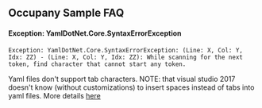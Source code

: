 ## Occupany Sample FAQ

#### Exception: YamlDotNet.Core.SyntaxErrorException

```
Exception: YamlDotNet.Core.SyntaxErrorException: (Line: X, Col: Y, Idx: ZZ) - (Line: X, Col: Y, Idx: ZZ): While scanning for the next token, find character that cannot start any token.
```

Yaml files don't support tab characters.  NOTE: that visual studio 2017 doesn't know (without customizations) to insert spaces instead of tabs into yaml files.  More details [here](https://developercommunity.visualstudio.com/content/problem/71238/editor-inserts-tabs-instead-of-spaces-for-yaml-fil.html)